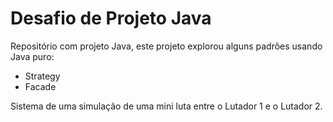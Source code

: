 # Desafio de Projeto Java

Repositório com projeto Java, este projeto explorou alguns padrões usando Java puro:

- Strategy
- Facade


Sistema de uma simulação de uma mini luta entre o Lutador 1 e o Lutador 2.